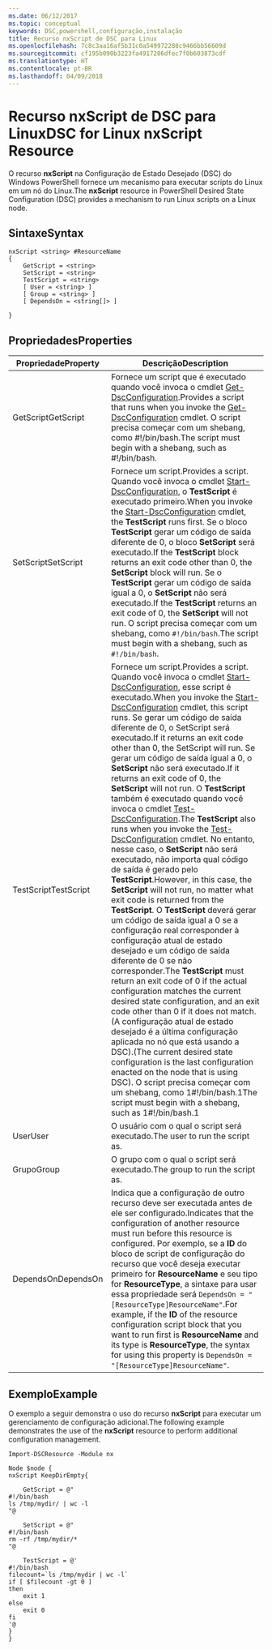 ```yaml
---
ms.date: 06/12/2017
ms.topic: conceptual
keywords: DSC,powershell,configuração,instalação
title: Recurso nxScript de DSC para Linux
ms.openlocfilehash: 7c8c3aa16af5b31c0a549972288c9466bb56609d
ms.sourcegitcommit: cf195b090b3223fa4917206dfec7f0b603873cdf
ms.translationtype: HT
ms.contentlocale: pt-BR
ms.lasthandoff: 04/09/2018
---
```

# <a name="dsc-for-linux-nxscript-resource"></a><span data-ttu-id="2c13d-103">Recurso nxScript de DSC para Linux</span><span class="sxs-lookup"><span data-stu-id="2c13d-103">DSC for Linux nxScript Resource</span></span>

<span data-ttu-id="2c13d-104">O recurso **nxScript** na Configuração de Estado Desejado (DSC) do Windows PowerShell fornece um mecanismo para executar scripts do Linux em um nó do Linux.</span><span class="sxs-lookup"><span data-stu-id="2c13d-104">The **nxScript** resource in PowerShell Desired State Configuration (DSC) provides a mechanism to run Linux scripts on a Linux node.</span></span>

## <a name="syntax"></a><span data-ttu-id="2c13d-105">Sintaxe</span><span class="sxs-lookup"><span data-stu-id="2c13d-105">Syntax</span></span>

```
nxScript <string> #ResourceName
{
    GetScript = <string>
    SetScript = <string>
    TestScript = <string>
    [ User = <string> ]
    [ Group = <string> ]
    [ DependsOn = <string[]> ]

}
```

## <a name="properties"></a><span data-ttu-id="2c13d-106">Propriedades</span><span class="sxs-lookup"><span data-stu-id="2c13d-106">Properties</span></span>

|  <span data-ttu-id="2c13d-107">Propriedade</span><span class="sxs-lookup"><span data-stu-id="2c13d-107">Property</span></span> |  <span data-ttu-id="2c13d-108">Descrição</span><span class="sxs-lookup"><span data-stu-id="2c13d-108">Description</span></span> |
|---|---|
| <span data-ttu-id="2c13d-109">GetScript</span><span class="sxs-lookup"><span data-stu-id="2c13d-109">GetScript</span></span>| <span data-ttu-id="2c13d-110">Fornece um script que é executado quando você invoca o cmdlet [Get-DscConfiguration](https://technet.microsoft.com/en-us/library/dn521625.aspx).</span><span class="sxs-lookup"><span data-stu-id="2c13d-110">Provides a script that runs when you invoke the [Get-DscConfiguration](https://technet.microsoft.com/en-us/library/dn521625.aspx) cmdlet.</span></span> <span data-ttu-id="2c13d-111">O script precisa começar com um shebang, como #!/bin/bash.</span><span class="sxs-lookup"><span data-stu-id="2c13d-111">The script must begin with a shebang, such as #!/bin/bash.</span></span>|
| <span data-ttu-id="2c13d-112">SetScript</span><span class="sxs-lookup"><span data-stu-id="2c13d-112">SetScript</span></span>| <span data-ttu-id="2c13d-113">Fornece um script.</span><span class="sxs-lookup"><span data-stu-id="2c13d-113">Provides a script.</span></span> <span data-ttu-id="2c13d-114">Quando você invoca o cmdlet [Start-DscConfiguration](https://technet.microsoft.com/en-us/library/dn521623.aspx), o **TestScript** é executado primeiro.</span><span class="sxs-lookup"><span data-stu-id="2c13d-114">When you invoke the [Start-DscConfiguration](https://technet.microsoft.com/en-us/library/dn521623.aspx) cmdlet, the **TestScript** runs first.</span></span> <span data-ttu-id="2c13d-115">Se o bloco **TestScript** gerar um código de saída diferente de 0, o bloco **SetScript** será executado.</span><span class="sxs-lookup"><span data-stu-id="2c13d-115">If the **TestScript** block returns an exit code other than 0, the **SetScript** block will run.</span></span> <span data-ttu-id="2c13d-116">Se o **TestScript** gerar um código de saída igual a 0, o **SetScript** não será executado.</span><span class="sxs-lookup"><span data-stu-id="2c13d-116">If the **TestScript** returns an exit code of 0, the **SetScript** will not run.</span></span> <span data-ttu-id="2c13d-117">O script precisa começar com um shebang, como `#!/bin/bash`.</span><span class="sxs-lookup"><span data-stu-id="2c13d-117">The script must begin with a shebang, such as `#!/bin/bash`.</span></span>|
| <span data-ttu-id="2c13d-118">TestScript</span><span class="sxs-lookup"><span data-stu-id="2c13d-118">TestScript</span></span>| <span data-ttu-id="2c13d-119">Fornece um script.</span><span class="sxs-lookup"><span data-stu-id="2c13d-119">Provides a script.</span></span> <span data-ttu-id="2c13d-120">Quando você invoca o cmdlet [Start-DscConfiguration](https://technet.microsoft.com/en-us/library/dn521623.aspx), esse script é executado.</span><span class="sxs-lookup"><span data-stu-id="2c13d-120">When you invoke the [Start-DscConfiguration](https://technet.microsoft.com/en-us/library/dn521623.aspx) cmdlet, this script runs.</span></span> <span data-ttu-id="2c13d-121">Se gerar um código de saída diferente de 0, o SetScript será executado.</span><span class="sxs-lookup"><span data-stu-id="2c13d-121">If it returns an exit code other than 0, the SetScript will run.</span></span> <span data-ttu-id="2c13d-122">Se gerar um código de saída igual a 0, o **SetScript** não será executado.</span><span class="sxs-lookup"><span data-stu-id="2c13d-122">If it returns an exit code of 0, the **SetScript** will not run.</span></span> <span data-ttu-id="2c13d-123">O **TestScript** também é executado quando você invoca o cmdlet [Test-DscConfiguration](https://technet.microsoft.com/en-us/library/dn407382.aspx).</span><span class="sxs-lookup"><span data-stu-id="2c13d-123">The **TestScript** also runs when you invoke the [Test-DscConfiguration](https://technet.microsoft.com/en-us/library/dn407382.aspx) cmdlet.</span></span> <span data-ttu-id="2c13d-124">No entanto, nesse caso, o **SetScript** não será executado, não importa qual código de saída é gerado pelo **TestScript**.</span><span class="sxs-lookup"><span data-stu-id="2c13d-124">However, in this case, the **SetScript** will not run, no matter what exit code is returned from the **TestScript**.</span></span> <span data-ttu-id="2c13d-125">O **TestScript** deverá gerar um código de saída igual a 0 se a configuração real corresponder à configuração atual de estado desejado e um código de saída diferente de 0 se não corresponder.</span><span class="sxs-lookup"><span data-stu-id="2c13d-125">The **TestScript** must return an exit code of 0 if the actual configuration matches the current desired state configuration, and an exit code other than 0 if it does not match.</span></span> <span data-ttu-id="2c13d-126">(A configuração atual de estado desejado é a última configuração aplicada no nó que está usando a DSC).</span><span class="sxs-lookup"><span data-stu-id="2c13d-126">(The current desired state configuration is the last configuration enacted on the node that is using DSC).</span></span> <span data-ttu-id="2c13d-127">O script precisa começar com um shebang, como 1#!/bin/bash.1</span><span class="sxs-lookup"><span data-stu-id="2c13d-127">The script must begin with a shebang, such as 1#!/bin/bash.1</span></span>|
| <span data-ttu-id="2c13d-128">User</span><span class="sxs-lookup"><span data-stu-id="2c13d-128">User</span></span>| <span data-ttu-id="2c13d-129">O usuário com o qual o script será executado.</span><span class="sxs-lookup"><span data-stu-id="2c13d-129">The user to run the script as.</span></span>|
| <span data-ttu-id="2c13d-130">Grupo</span><span class="sxs-lookup"><span data-stu-id="2c13d-130">Group</span></span>| <span data-ttu-id="2c13d-131">O grupo com o qual o script será executado.</span><span class="sxs-lookup"><span data-stu-id="2c13d-131">The group to run the script as.</span></span>|
| <span data-ttu-id="2c13d-132">DependsOn</span><span class="sxs-lookup"><span data-stu-id="2c13d-132">DependsOn</span></span> | <span data-ttu-id="2c13d-133">Indica que a configuração de outro recurso deve ser executada antes de ele ser configurado.</span><span class="sxs-lookup"><span data-stu-id="2c13d-133">Indicates that the configuration of another resource must run before this resource is configured.</span></span> <span data-ttu-id="2c13d-134">Por exemplo, se a **ID** do bloco de script de configuração do recurso que você deseja executar primeiro for **ResourceName** e seu tipo for **ResourceType**, a sintaxe para usar essa propriedade será `DependsOn = "[ResourceType]ResourceName"`.</span><span class="sxs-lookup"><span data-stu-id="2c13d-134">For example, if the **ID** of the resource configuration script block that you want to run first is **ResourceName** and its type is **ResourceType**, the syntax for using this property is `DependsOn = "[ResourceType]ResourceName"`.</span></span>|

## <a name="example"></a><span data-ttu-id="2c13d-135">Exemplo</span><span class="sxs-lookup"><span data-stu-id="2c13d-135">Example</span></span>

<span data-ttu-id="2c13d-136">O exemplo a seguir demonstra o uso do recurso **nxScript** para executar um gerenciamento de configuração adicional.</span><span class="sxs-lookup"><span data-stu-id="2c13d-136">The following example demonstrates the use of the **nxScript** resource to perform additional configuration management.</span></span>

```
Import-DSCResource -Module nx

Node $node {
nxScript KeepDirEmpty{

    GetScript = @"
#!/bin/bash
ls /tmp/mydir/ | wc -l
"@

    SetScript = @"
#!/bin/bash
rm -rf /tmp/mydir/*
"@

    TestScript = @'
#!/bin/bash
filecount=`ls /tmp/mydir | wc -l`
if [ $filecount -gt 0 ]
then
    exit 1
else
    exit 0
fi
'@
}
}
```